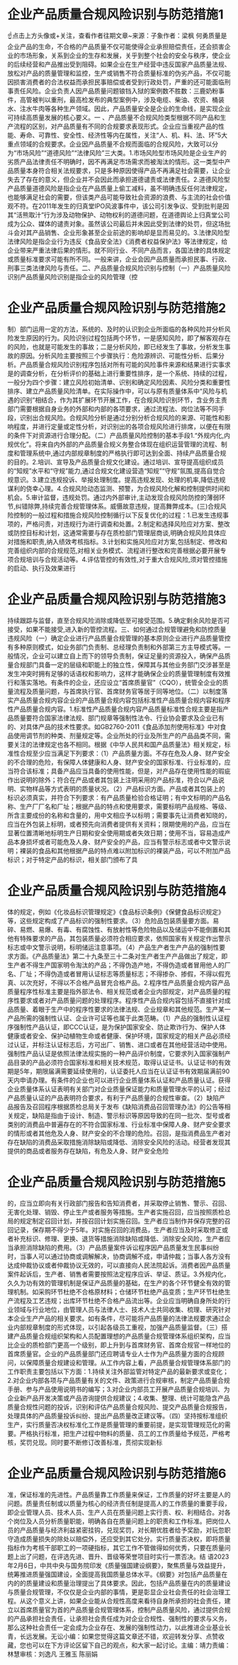 # 企业产品质量合规风险识别与防范措施1

☝点击上方头像或+关注，查看作者往期文章~来源：子象作者：梁枫 何勇质量是企业产品的生命，不合格的产品质量不仅可能使得企业承担赔偿责任，还会损害企业的市场形象，关系到企业的生存和发展，关乎到整个社会的安全与秩序，使企业的后续经营和产品推出受到阻碍。如果企业在生产经营中违反国家产品质量法规、放松对产品的质量管理和监控，生产或销售不符合质量标准的伪劣产品，不仅可能因损害消费者的合法权益而承担民事赔偿或者受到行政处罚，严重的还可能面临刑事责任风险。企业负责人因产品质量问题锒铛入狱的案例数不胜数：三鹿奶粉事件，高管被判以重刑，最高检发布的典型案例中，涉及电缆、柴油、农资、桶装水、注水牛肉等各种生产领域。因此，产品质量安全是企业的生命线，是实现企业可持续高质量发展的核心要义。一 、产品质量不合规风险类型根据不同产品和生产流程的区别，对产品质量有不同的合规要求表现形式。企业应当重视产品的性能、寿命、可靠性、安全性、经济性等内在属性，关注“人、机、料、法、环”5大重点领域的合规要求。企业因产品质量不合规而面临的合规风险，大致可以分为“市场风险”“道德风险”“法律风险”三大类。1.市场风险型市场风险是企业生产的劣质产品法律责任不明确时，因不再满足市场需求而被淘汰的情形。这一类型中产品质量本身符合相关法规要求，只是多种原因使得产品不再满足社会需要，让企业失去了存在的意义，但企业并不会因此而承担道德谴责或法律责任。2.道德风险型产品质量道德风险是指企业在产品质量上偷工减料，虽不明确违反任何法律规定，也能够满足社会的需要，但该类产品可能导致社会资源的浪费、与主流的社会价值观不符。在2011年发生的归真堂IPO风波事件中，该公司引发争议、受到批判是因其“活熊取汁”行为涉及动物保护、动物权利的道德问题，在道德舆论上归真堂公司成为公众、媒体的谴责对象。虽然该公司最后并未因此受到法律的处罚，但这场批斗会对其产品销售、企业形象甚至企业前途的影响却是显而易见的。3.法律风险型法律风险是指企业行为违反《食品安全法》《消费者权益保护法》等法律规定，给企业带来严重法律后果的情形。就不同行业、不同产品而言，各国法律的具体规定或质量标准要求可能有所不同。一般来讲，企业会因产品质量而承担民事、行政、刑事三类法律风险与责任。二、产品质量合规风险识别与控制（一）产品质量风险识别产品质量风险识别是指企业的风险管理（控

# 企业产品质量合规风险识别与防范措施2

制）部门运用一定的方法，系统的、及时的认识到企业所面临的各种风险并分析风险发生原因的行为。风险识别过程包括两个环节，一是感知风险，即了解客观存在的风险，也就是可能发生的事故；二是分析风险，即已经发生了事故，分析发生事故的原因。分析风险主要按照三个步骤执行：危险源辨识、可能性分析、后果分析。产品质量合规风险识别程序包括对所有可能的风险事件来源和结果进行实事求是的调查分析，在分析评价的基础上进行重要性排序，是一个系统、持续的过程，一般分为四个步骤：建立风险初始清单、识别和确定风险因素、风险分类和重要性排序、建立产品质量风险清单。在实际操作中，可以与原有质量体系中“风险与机遇的识别”相结合，作为其扩展环节开展工作，在合规风险识别环节，含业务主责部门需要根据自身业务的外部和内部的各项要求，通过流程法、岗位法等不同手段，识别出合规风险。合规风险分析是通过分别分析合规风险的来源、可能性和影响程度，并进行定量或定性分析，对识别出的各项合规风险进行排席，以便在有限的条件下对资源进行合理分配。（二）产品质量风险控制的基本手段1.“外规内化,内规优化”。将来自内外部的产品质量合规义务整合体现在组织运营管理的流程、制度和管理系统中,通过内部规章制度的严格执行即可达到全面、持续产品质量合规的目的。2.培训、宣导及产品质量合规文化建设。通过培训、宣导提高组织成员的“知规”水平和“守规”能力,通过合规文化建设营造“知规”“守规”氛围,提高自觉合规意识。3.建立违规投诉、举报处理制度。提高违规发现、处理的机率,降低违规谋利的侥幸心理。4.合规风险动态监测、预警，为合规风险化解和控制提供时间和机会。5.审计监督，违规处罚。通过内外部审计,主动发现合规风险防控的薄弱环节,纠错除弊,持续完善合规管理体系。威慑故意违规，提高舞弊成本。(三)合规风险控制的一般过程和措施合规风险控制循行以下反复优化的过程：1.已发生违规事项的，严格问责，对违规行为进行调查和处置。2.制定和选择风险应对方案、整改或防控目标和计划，这通常需要与存在质检部门管理层商谈,明确合规风险具体应对措施和职责,纳入绩效考核指标。3.计划和实施风险应对方案,包括制定、修改和完善组织内部的合规规范,对相关业务模式、流程进行整改和完善根据必要开展专项合规培训与合规活动等。4.评估管控的有效性,对于重大合规风险,须对管控措施的启动、执行及效果进行

# 企业产品质量合规风险识别与防范措施3

持续跟踪与监督，直至合规风险消除或降低至可接受范围。5.确定剩余风险是否可接受，如果不能接受,进入新的管控流程。三、如何通过合规管理避免和防控质量违规风险（一）确定企业进行产品质量合规管理的基本原则企业进行产品质量管控有多种原则模式，如业务部门负责制、总经理负责制和外部第三方主导模式等。一般情况，企业可以建立自上而下的领导负责制，保证足量的资源投入，确保产品质量合规部门具备一定的层级和职能上的独立性，保障其与其他业务部门交涉甚至是发生冲突时拥有足够的话语权和影响力，这样才能确保企业的质量管理制度有效推行和落实落地。有条件的企业，还应设立“首席质量官”（CQO），统管全企业的质量流程及质量问题，与首席执行官、首席财务官等居于同等地位。（二）以制度落实产品质量合规内容企业的产品质量合规内容包括标准性产品质量合规内容和程序性产品质量合规内容。1.标准性产品质量合规内容产品质量标准性合规主要是指产品质量要符合国家法律法规、部门规章等强制性法令、行业协会要求及企业已有的、对具体产品的技术性要求。如GB2760-2011《食品添加剂使用标准》中对食品使用调节剂的种类、剂量规定等。企业所处的行业及所生产的产品品类不同，需要关注的法律规定也各不相同。根据《中华人民共和国产品质量法》相关规定，标准性合规至少应当满足下列要求：（1）产品质量方面。不存在危及人身、财产安全的不合理的危险，有保障人体健康和人身、财产安全的国家标准、行业标准的，应当符合该标准；具备产品应当具备的使用性能，但是，对产品存在使用性能的瑕疵作出说明的除外；符合在产品或者其包装上注明采用的产品标准，符合以产品说明、实物样品等方式表明的质量状况。（2）产品标识方面。产品或者其包装上的标识必须真实，并符合下列要求：有产品质量检验合格证明；有中文标明的产品名称、生产厂厂名和厂址；根据产品的特点和使用要求，需要标明产品规格、等级、所含主要成份的名称和含量的，用中文相应予以标明；需要事先让消费者知晓的，应当在外包装上标明，或者预先向消费者提供有关资料；限期使用的产品，应当在显著位置清晰地标明生产日期和安全使用期或者失效日期；使用不当，容易造成产品本身损坏或者可能危及人身、财产安全的产品，应当有警示标志或者中文警示说明；裸装的食品和其他根据产品的特点难以附加标识的裸装产品，可以不附加产品标识；对于特定产品的标识，相关部门颁布了具

# 企业产品质量合规风险识别与防范措施4

体的规定，例如《化妆品标识管理规定》《食品标识条例》《保健食品标识规定》等，这些规定构成了产品标识的强制性要求。（3）危险品包装质量要方面。易碎、易燃、易爆、有毒、有腐蚀性、有放射性等危险物品以及储运中不能倒置和其他有特殊要求的产品，其包装质量必须符合相应要求，依照国家有关规定作出警示标志或中文警示说明，标明储运注意事项。（4）产品生产者生产产品的强制性要求方面。《产品质量法》第二十九条至三十二条对生产者生产产品做出了规定，即生产者不得生产国家明令淘汰的产品；不得伪造产地，不得伪造或者冒用他人的厂名、厂址；不得伪造或者冒用认证标志等质量标志；不得掺杂、掺假，不得以假充真、以次充好，不得以不合格产品冒充合格产品。2.程序性产品质量合规内容产品质量程序性标准主要是指外部法令、相关规范或者企业内部规定，对产品质量的程序性要求或者对产品质量问题的处理程序。程序性产品合规内容包括不直接针对成品质量、着眼于生产中的程序性要求的法律法规、企业规章和其他规范。生产某一产品所需的强制性认证、企业许可证等也属于此类范畴。（1）产品的强制性认证程序强制性产品认证，即CCC认证，是为保护国家安全、防止欺诈行为、保护人体健康或者安全、保护动植物生命或者健康、保护环境，国家规定的相关产品必须经过认证，并标注认证标志后，方可出厂、销售、进口或者在其他经营活动中使用。强制性产品认证是依照法律法规实施的一种产品评价制度，它要求列入国家强制产品目录的产品必须符合国家标准和相关技术规范，取得认证证书。认证证书的有效期是5年，期限届满需要延续使用的，认证委托人应当在认证证书有效期届满前90天内申请办理。有条件的企业也可以进行企业质量体系认证和产品质量认证。获得企业质量体系认证表明有关部门对企业质量保证能力和质量管理水平的认可；经过产品质量认证的产品表明符合要求，有利于产品质量的合规性审查。（2）缺陷产品报告及召回程序根据质检总局关于发布《缺陷消费品召回管理办法》的公告等相关规定，缺陷是指由于设计、制造、警示标识等原因导致的在同一批次、型号或者类别的消费品中普遍存在的不符合国家标准、行业标准中保障人身、财产安全要求的情形或者其他危及人身、财产安全的不合理的危险。召回，是指消费品生产者对存在缺陷的消费品采取措施消除缺陷或降低、消除安全风险的活动。经营者发现其提供的商品或者服务存在缺陷，有危及人身、财产安全危险

# 企业产品质量合规风险识别与防范措施5

的，应当立即向有关行政部门报告和告知消费者，并采取停止销售、警示、召回、无害化处理、销毁、停止生产或者服务等措施。生产者实施召回，应当按照质检总局的规定制定召回计划，并按召回计划实施召回。生产者应当制作并保存完整的召回记录，保存期不得少于5年。对实施召回的消费品，生产者应当及时采取修正或者补充标识、修理、更换、退货等措施消除缺陷或降低、消除安全风险，生产者应当承担消除缺陷的费用。（3）产品质量案件诉讼程序因产品质量发生民事纠纷时，当事人可以通过协商或调解解决，协商调解不成，申请仲裁；当事人各方没有达成仲裁协议或者仲裁协议无效的，可以直接向人民法院起诉。消费者因产品质量案件起诉后，生产者、销售者需要按照法定程序应诉、举证、质证。3.外规内化，久久为功有效的管理机制是保证产品质量的基础，在生产的各个环节健全有效的管理机制。如采购环节杜绝不合格原材料；仓储环节杜绝产品变质；生产环节杜绝生产流程及工艺违规；出库环节杜绝不合格产品流出等。企业应当明确自身所处的行业领域与行业地位，由管理人员与法律人士、技术人士共同收集、梳理、研究针对本企业生产产品的相关要求。如有条件，尽可能将产品质量的法律法规要求通过企业内部规章制度的形式体现，以引起各级员工重视，加强产品质量监督。（三）搭建产品质量合规组织架构和人员配置理想的产品质量合规管理体系组织架构，应当比企业的质检部门更高一个级别，即上升到与首席财务官、首席合规官一样地位的首席质量官。企业的产品质量部门还应聘请专业人士作为产品质量方面的合规顾问，以保障质量合规建设和管理。从工作内容上看，产品质量合规管理体系部门的工作职责主要包括以下方面：1.持续关注外部监管对特定产品的最新要求或变化；2.对企业内部各项与产品质量有关的文件、政策进行合规审核，制定产品质量合规手册、参与产品使用说明书的编写；3.对企业内部员工开展产品质量合规培训、为企业新产品开发决策或产品咨询提供合规建议；4.收集、整理、统计可能隐含产品质量合规性问题的投诉，识别和评估产品质量合规风险、提交产品质量合规报告，处理具体的产品质量投诉纠纷、提出产品质量改正建议等。（四）坚持按标准组织生产，实行质量否决权标准化工作是质量管理的重要前提，是实现管理规范化的需要。严格执行标准，把生产过程中物料的质量、员工的工作质量给予规范，严格考核，奖罚兑现。同时要不断修订改善标准，贯彻实现新标

# 企业产品质量合规风险识别与防范措施6

准，保证标准的先进性。产品质量靠工作质量来保证，工作质量的好坏主要是人的问题。质量责任制或以质量为核心的经济责任制是提高人的工作质量的重要手段，即企业管理人员、技术人员、生产人员在质量问题上实行责、权、利相结合。对各个岗位及人员分析质量职能，明确各自在质量问题上的职责和工作标准。把岗位人员的产品质量与经济利益紧密挂钩，兑现奖罚，对长期优胜者给予奖励，对玩忽职守造成质量损失的除处以赔偿外，还应受到其它处分。实行质量否决权，即将质量指标作为考核干部职工的一项硬指标，其它工作不管做得如何优秀，只要在质量问题上出了问题，在评选先进、晋升、晋级等荣誉项目时实行一票否决。结 语2023年2月6日，中共中央与国务院印发《质量强国建设纲要》，聚焦质量与效益提升，统筹推进质量强国建设，全面提高我国质量总体水平。《纲要》对包括产品质量在内的的质量建设和质量治理提出了具体要求。因此，包括产品质量在内的质量建设与质量合规管理，不仅仅是企业内部的事情，更是彰显企业社会责任的社会治理工程。从这个意义上讲，如果企业能从合规性高度来看待自身所承担的社会责任，建立以首席质量官为首的产品质量合规管理体系，控制产品质量风险，通过提供合规的产品承担社会责任，让承担社会责任成为对企业合规性、强制性的要求与义务，那么这种社会责任一定会成为企业存在、发展的强制性动力，以此推进企业基业长青，长远发展。无讼小编：如果您觉得这篇文章还不错，欢迎转发分享、点赞收藏，您也可以在下方评论区留下自己的观点，和大家一起讨论。主编：靖力责编：林慧审核：刘逸凡 王雅玉 陈丽娟 

